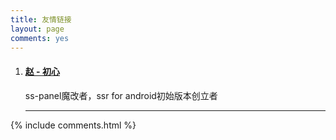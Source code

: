 ```yaml
---
title: 友情链接
layout: page
comments: yes
---
```

<div class="main-post-list">
  <ol class="post-list">
    <li>
      <h4 class="post-list__post-title post-title"><a href="http://www.zhaoj.in" title="赵 - 初心: http://www.zhaoj.in">赵 - 初心</a></h4>
      <p class="excerpt">ss-panel魔改者，ssr for android初始版本创立者</p>
      <hr class="post-list__divider" />
    </li>
  </ol>
</div>


{% include comments.html %}